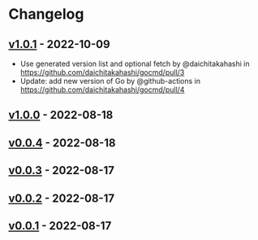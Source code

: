 # Changelog

## [v1.0.1](https://github.com/daichitakahashi/gocmd/compare/v1.0.0...v1.0.1) - 2022-10-09
- Use generated version list and optional fetch by @daichitakahashi in https://github.com/daichitakahashi/gocmd/pull/3
- Update: add new version of Go by @github-actions in https://github.com/daichitakahashi/gocmd/pull/4

## [v1.0.0](https://github.com/daichitakahashi/gocmd/compare/v0.0.4...v1.0.0) - 2022-08-18

## [v0.0.4](https://github.com/daichitakahashi/gocmd/compare/v0.0.3...v0.0.4) - 2022-08-18

## [v0.0.3](https://github.com/daichitakahashi/gocmd/compare/v0.0.2...v0.0.3) - 2022-08-17

## [v0.0.2](https://github.com/daichitakahashi/gocmd/compare/v0.0.1...v0.0.2) - 2022-08-17

## [v0.0.1](https://github.com/daichitakahashi/gocmd/commits/v0.0.1) - 2022-08-17
